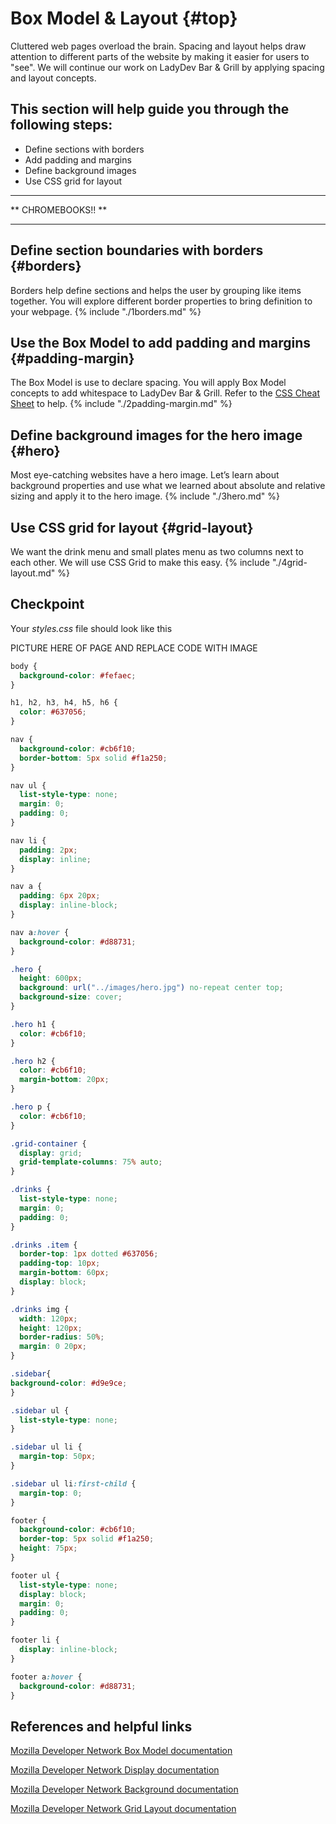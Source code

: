 # Box Model & Layout {#top}
Cluttered web pages overload the brain. Spacing and layout helps draw attention to different parts of the website by making it easier for users to "see". We will continue our work on LadyDev Bar & Grill by applying spacing and layout concepts.

This section will help guide you through the following steps:
---- 
 * Define sections with borders
 * Add padding and margins 
 * Define background images
 * Use CSS grid for layout
 
----

** CHROMEBOOKS!! **

----
## Define section boundaries with borders {#borders} <span class="navigate-top"><a href="#top" title="Take me to the top of page"><i class="fa fa-chevron-circle-up" aria-hidden="true"></i></a></span>
Borders help define sections and helps the user by grouping like items together. You will explore different border properties to bring definition to your webpage.
{% include "./1borders.md" %}

## Use the Box Model to add padding and margins  {#padding-margin} <span class="navigate-top"><a href="#top" title="Take me to the top of page"><i class="fa fa-chevron-circle-up" aria-hidden="true"></i></a></span>
The Box Model is use to declare spacing. You will apply Box Model concepts to add whitespace to LadyDev Bar & Grill.
Refer to the [CSS Cheat Sheet](../references/css_cheat_sheet.md) to help.
{% include "./2padding-margin.md" %}

## Define background images for the hero image {#hero} <span class="navigate-top"><a href="#top" title="Take me to the top of page"><i class="fa fa-chevron-circle-up" aria-hidden="true"></i></a></span>
Most eye-catching websites have a hero image. Let’s learn about background properties and use what we learned about absolute and relative sizing and apply it to the hero image.
{% include "./3hero.md" %}

## Use CSS grid for layout {#grid-layout} <span class="navigate-top"><a href="#top" title="Take me to the top of page"><i class="fa fa-chevron-circle-up" aria-hidden="true"></i></a></span>
We want the drink menu and small plates menu as two columns next to each other. We will use CSS Grid to make this easy.
{% include "./4grid-layout.md" %}

## Checkpoint
Your _styles.css_ file should look like this

PICTURE HERE OF PAGE AND REPLACE CODE WITH IMAGE

```css
body {
  background-color: #fefaec;
}

h1, h2, h3, h4, h5, h6 {
  color: #637056;
}

nav {
  background-color: #cb6f10;
  border-bottom: 5px solid #f1a250;
}

nav ul {
  list-style-type: none;
  margin: 0;
  padding: 0;
}

nav li {
  padding: 2px;
  display: inline;
}

nav a {
  padding: 6px 20px;
  display: inline-block;
}

nav a:hover {
  background-color: #d88731;
}

.hero {
  height: 600px;
  background: url("../images/hero.jpg") no-repeat center top;
  background-size: cover;
}

.hero h1 {
  color: #cb6f10;
}

.hero h2 {
  color: #cb6f10;
  margin-bottom: 20px;
}

.hero p {
  color: #cb6f10;
}

.grid-container {
  display: grid;
  grid-template-columns: 75% auto;
}

.drinks {
  list-style-type: none;
  margin: 0;
  padding: 0;
}

.drinks .item {
  border-top: 1px dotted #637056;
  padding-top: 10px;
  margin-bottom: 60px;
  display: block;
}

.drinks img {
  width: 120px;
  height: 120px;
  border-radius: 50%;
  margin: 0 20px;
}

.sidebar{
background-color: #d9e9ce;
}

.sidebar ul {
  list-style-type: none;
}

.sidebar ul li {
  margin-top: 50px;
}

.sidebar ul li:first-child {
  margin-top: 0;
}

footer {
  background-color: #cb6f10;
  border-top: 5px solid #f1a250;
  height: 75px;
}

footer ul {
  list-style-type: none;
  display: block;
  margin: 0;
  padding: 0;
}

footer li {
  display: inline-block;
}

footer a:hover {
  background-color: #d88731;
}

```


## References and helpful links
[Mozilla Developer Network Box Model documentation](https://developer.mozilla.org/en-US/docs/Learn/CSS/Introduction_to_CSS/Box_model)

[Mozilla Developer Network Display documentation](https://developer.mozilla.org/en-US/docs/Web/CSS/display)

[Mozilla Developer Network Background documentation](https://developer.mozilla.org/en-US/docs/Web/CSS/background)

[Mozilla Developer Network Grid Layout documentation](https://developer.mozilla.org/en-US/docs/Web/CSS/CSS_Grid_Layout/Basic_Concepts_of_Grid_Layout)
